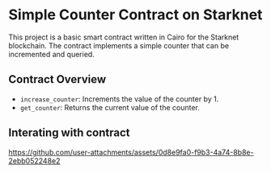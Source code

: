 # Simple Counter Contract on Starknet

This project is a basic smart contract written in Cairo for the Starknet blockchain. The contract implements a simple counter that can be incremented and queried.

## Contract Overview

- `increase_counter`: Increments the value of the counter by 1.
- `get_counter`: Returns the current value of the counter.

## Interating with contract

https://github.com/user-attachments/assets/0d8e9fa0-f9b3-4a74-8b8e-2ebb052248e2



